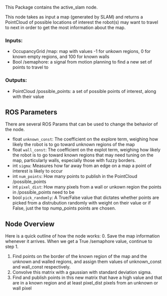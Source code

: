 This Package contains the active_slam node.

This node takes as input a map (generated by SLAM) and returns a PointCloud of possible locations of interest the robot(s) may want to travel to next in order to get the most information about the map.

### Inputs:
- OccupancyGrid /map: map with values -1 for unkown regions, 0 for known empty regions, and 100 for known walls
- Bool /semaphore: a signal from motion planning to find a new set of points to travel to

### Outputs:
- PointCloud /possible_points: a set of possible points of interest, along with their value

## ROS Parameters
There are several ROS Params that can be used to change the behavior of the node.

- float ```unknown_const```: The coefficient on the explore term, weighing how likely the robot is to go toward unknown regions of the map
- float ```wall_const```: The coefficient on the explot term, weighing how likely the robot is to go toward known regions that may need tuning on the map, particularly walls, especially those with fuzzy borders.
- int ```sigma```: Measures how far away from an edge on a map a point of interest is likely to occur
- int ```num_points```: How many points to publish in the PointCloud /possible_points
- int ```pixel_dist```: How many pixels from a wall or unkown region the points in /possible_points need to be
- bool ```pick_randomly```: A True/False value that dictates whether points are picked from a distrubution randomly with weight on their value or if False, just the top nump_points points are chosen.


## Node Overview
Here is a quick outline of how the node works:
0. Save the map information whenever it arrives. When we get a True /semaphore value, continue to step 1.
1. Find points on the border of the known region of the map and the unknown and walled regions, and assign them values of unknown_const and wall_const respectively.
2. Convolve this matrix with a gaussian with standard deviation sigma.
3. Find and publish points in this new matrix that have a high value and that are in a known region and at least pixel_dist pixels from an unknown or wall pixel
